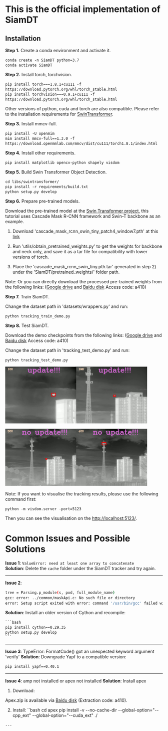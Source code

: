 # This is the official implementation of SiamDT



## Installation
**Step 1.** Create a conda environment and activate it.

```shell
conda create -n SiamDT python=3.7
conda activate SiamDT
```

**Step 2.** Install torch, torchvision.
```shell
pip install torch===1.8.1+cu111 -f https://download.pytorch.org/whl/torch_stable.html
pip install torchvision===0.9.1+cu111 -f https://download.pytorch.org/whl/torch_stable.html
```
Other versions of python, cuda and torch are also compatible. Please refer to the installation requirements for [SwinTransformer](https://github.com/SwinTransformer/Swin-Transformer-Object-Detection).

**Step 3.** Install mmcv-full.
```shell
pip install -U openmim
mim install mmcv-full==1.3.0 -f https://download.openmmlab.com/mmcv/dist/cu111/torch1.8.1/index.html
```

**Step 4.** Install other requirements.
```shell
pip install matplotlib opencv-python shapely visdom
```

**Step 5.** Build Swin Transformer Object Detection.
```shell
cd libs/swintransformer/
pip install -r requirements/build.txt
python setup.py develop
```

**Step 6.** Prepare pre-trained models.

Download the pre-trained model at the [Swin Transformer project](https://github.com/SwinTransformer/Swin-Transformer-Object-Detection), this tutorial uses Cascade Mask R-CNN framework and Swin-T backbone as an example.

1) Download 'cascade_mask_rcnn_swin_tiny_patch4_window7.pth' at this [link](https://github.com/SwinTransformer/Swin-Transformer-Object-Detection)

2) Run 'utils/obtain_pretrained_weights.py' to get the weights for backbone and neck only, and save it as a tar file for compatibility with lower versions of torch.

3) Place the 'cascade_mask_rcnn_swin_tiny.pth.tar' generated in step 2) under the 'SiamDT/pretrained_weights/' folder path.

Note: Or you can directly download the processed pre-trained weights from the following links: ([Google drive](https://drive.google.com/file/d/160tU2B5VproDAQSz6lYw-7jrNC3BsAHj/view?usp=sharing) and [Baidu disk](https://pan.baidu.com/s/1X0WZbXY271nOEfstvW2Azg?pwd=a410) Access code: a410)

**Step 7.** Train SiamDT.

Change the dataset path in 'datasets/wrappers.py' and run:
```shell
python tracking_train_demo.py
```

**Step 8.** Test SiamDT.

Download the demo checkpoints from the following links: ([Google drive](https://drive.google.com/file/d/1ovjDnsB5FDGIY0D1smqW9U08J4ROMjW2/view?usp=sharing) and [Baidu disk](https://pan.baidu.com/s/1pUO2xSCuEZ2vaGDzuMeLnQ?pwd=a410) Access code: a410)

Change the dataset path in 'tracking_test_demo.py' and run:
```shell
python tracking_test_demo.py
```

<img src="figures/100.png" width="45%"><img src="figures/196.png" width="45%">

<img src="figures/300.png" width="45%"><img src="figures/400.png" width="45%">

Note: If you want to visualise the tracking results, please use the following command first:
```shell
python -m visdom.server -port=5123
```
Then you can see the visualisation on the [http://localhost:5123/](http://localhost:5123/).



# Common Issues and Possible Solutions

**Issue 1**: `ValueError: need at least one array to concatenate`  
**Solution**: Delete the `cache` folder under the SiamDT tracker and try again.

---

**Issue 2**:  
   ```bash
   tree = Parsing.p_module(s, pxd, full_module_name)
   gcc: error: ../common/maskApi.c: No such file or directory
   error: Setup script exited with error: command '/usr/bin/gcc' failed with exit code 1
   ```

**Solution**: Install an older version of Cython and recompile:

    ```bash
    pip install cython==0.29.35
    python setup.py develop
    ```

---

**Issue 3**: TypeError: FormatCode() got an unexpected keyword argument 'verify'
**Solution**: Downgrade Yapf to a compatible version:
```bash
pip install yapf==0.40.1
```

---

**Issue 4**: amp not installed or apex not installed
**Solution**: Install apex

1) Download:

Apex.zip is available via [Baidu disk](https://pan.baidu.com/s/1eGKJ3HT52g8jabHJUaBHGA?pwd=a410) (Extraction code: a410).

2) Install:
``bash
cd apex
pip install -v --no-cache-dir --global-option="--cpp_ext" --global-option="--cuda_ext" ./
```
---